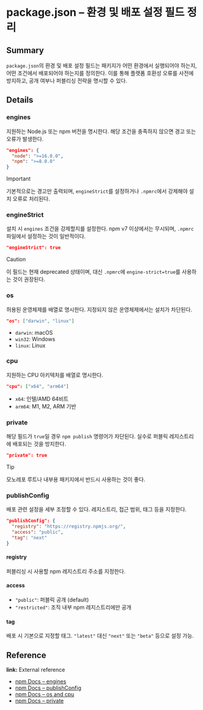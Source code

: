 # package.json – 환경 및 배포 설정 필드 정리
<!-- 
이 노트는 package.json에서 실행 환경 및 배포 제어를 위해 사용하는 필드들을 정리한 것이다.
Node.js 및 npm 버전 제약, 지원 운영체제, private 패키지 설정, 배포 레지스트리 등을 포함한다.
-->

## Summary
`package.json`의 환경 및 배포 설정 필드는 패키지가 어떤 환경에서 실행되어야 하는지, 어떤 조건에서 배포되어야 하는지를 정의한다. 이를 통해 플랫폼 호환성 오류를 사전에 방지하고, 공개 여부나 퍼블리싱 전략을 명시할 수 있다.

## Details

### engines
지원하는 Node.js 또는 npm 버전을 명시한다. 해당 조건을 충족하지 않으면 경고 또는 오류가 발생한다.

```json
"engines": {
  "node": ">=16.0.0",
  "npm": ">=8.0.0"
}
````

> [!IMPORTANT]
> 기본적으로는 경고만 출력되며, `engineStrict`를 설정하거나 `.npmrc`에서 강제해야 설치 오류로 처리된다.

### engineStrict

설치 시 `engines` 조건을 강제할지를 설정한다. npm v7 이상에서는 무시되며, `.npmrc` 파일에서 설정하는 것이 일반적이다.

```json
"engineStrict": true
```

> [!CAUTION]
> 이 필드는 현재 deprecated 상태이며, 대신 `.npmrc`에 `engine-strict=true`를 사용하는 것이 권장된다.

### os

허용된 운영체제를 배열로 명시한다. 지정되지 않은 운영체제에서는 설치가 차단된다.

```json
"os": ["darwin", "linux"]
```

* `darwin`: macOS
* `win32`: Windows
* `linux`: Linux

### cpu

지원하는 CPU 아키텍처를 배열로 명시한다.

```json
"cpu": ["x64", "arm64"]
```

* `x64`: 인텔/AMD 64비트
* `arm64`: M1, M2, ARM 기반

### private

해당 필드가 `true`일 경우 `npm publish` 명령어가 차단된다. 실수로 퍼블릭 레지스트리에 배포되는 것을 방지한다.

```json
"private": true
```

> [!TIP]
> 모노레포 루트나 내부용 패키지에서 반드시 사용하는 것이 좋다.

### publishConfig

배포 관련 설정을 세부 조정할 수 있다. 레지스트리, 접근 범위, 태그 등을 지정한다.

```json
"publishConfig": {
  "registry": "https://registry.npmjs.org/",
  "access": "public",
  "tag": "next"
}
```

#### registry

퍼블리싱 시 사용할 npm 레지스트리 주소를 지정한다.

#### access

* `"public"`: 퍼블릭 공개 (default)
* `"restricted"`: 조직 내부 npm 레지스트리에만 공개

#### tag

배포 시 기본으로 지정할 태그. `"latest"` 대신 `"next"` 또는 `"beta"` 등으로 설정 가능.

## Reference

**link:** External reference

* [npm Docs – engines](https://docs.npmjs.com/cli/v11/configuring-npm/package-json#engines)
* [npm Docs – publishConfig](https://docs.npmjs.com/cli/v11/using-npm/config#publishconfig)
* [npm Docs – os and cpu](https://docs.npmjs.com/cli/v11/configuring-npm/package-json#os)
* [npm Docs – private](https://docs.npmjs.com/cli/v11/configuring-npm/package-json#private)
